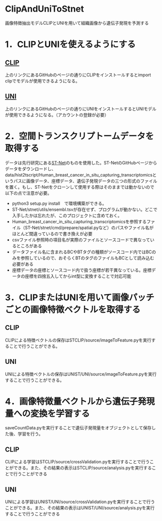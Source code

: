 # ClipAndUniToStnet
画像特徴抽出モデルCLIPとUNIを用いて組織画像から遺伝子発現を予測する

# 1．CLIPとUNIを使えるようにする
## [CLIP](https://github.com/openai/CLIP)
上のリンクにあるGitHubのページの通りにCLIPをインストールするとimport clipでモデルが使用できるようになる。

## [UNI](https://github.com/mahmoodlab/UNI?tab=readme-ov-file)
上のリンクにあるGitHubのページの通りにUNIをインストールするとUNIモデルが使用できるようになる。（アカウントの登録が必要）

# 2．空間トランスクリプトームデータを取得する
データは先行研究にある[ST-Net](https://github.com/bryanhe/ST-Net)のものを使用した。ST-NetのGitHubページからデータをダウンロードし、data/hist2tscript/Human_breast_cancer_in_situ_capturing_transcriptomicsというパスに画像データ、座標データ、遺伝子発現データの三つの形式のファイルを置く。もし、ST-Netをクローンして使用する際はそのままでは動かないので以下の点で注意が必要。
- python3 setup.py install　で環境構築ができる。
- ST-Net/stnet/utils/ensembl.tsvが存在せず、プログラムが動かない。どこで入手したかは忘れたが、このプロジェクトに含めておく。
- Human_breast_cancer_in_situ_capturing_transcriptomicsを参照するファイル（ST-Net/stnet/cmd/prepare/spatial.pyなど）のパスやファイル名がほとんど間違っているので書き換えが必要
- csvファイル参照時の項目名が実際のファイルとソースコードで異なっているところがある
- データファイル名に含まれるBCやBTタグの種類がソースコード内ではBCのみを参照しているので、おそらくBTのタグのファイルもBCとして読み込む必要がある
- 座標データの座標とソースコード内で扱う座標が若干異なっている。座標データの座標を四捨五入してからint型に変換することで対応可能

# 3．CLIPまたはUNIを用いて画像パッチごとの画像特徴ベクトルを取得する
## CLIP
CLIPによる特徴ベクトルの保存はSTCLIP/source/imageToFeature.pyを実行することで行うことができる。

## UNI
UNIによる特徴ベクトルの保存はUNIST/UNI/source/imageToFeature.pyを実行することで行うことができる。

# 4．画像特徴量ベクトルから遺伝子発現量への変換を学習する
saveCountData.pyを実行することで遺伝子発現量をオブジェクトとして保存した後、学習を行う。
## CLIP
CLIPによる学習はSTCLIP/source/crossValidation.pyを実行することで行うことができる。また、その結果の表示はSTCLIP/source/analysis.pyを実行することで行うことができる

## UNI
UNIによる学習はUNIST/UNI/source/crossValidation.pyを実行することで行うことができる。また、その結果の表示はUNIST/UNI/source/analysis.pyを実行することで行うことができる
